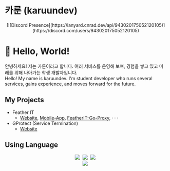 # 카룬 (karuundev)

<div align=center>
[![Discord Presence](https://lanyard.cnrad.dev/api/943020175052120105)](https://discord.com/users/943020175052120105)
</div>

# 👋 Hello, World!
안녕하세요! 저는 카룬이라고 합니다.
여러 서비스를 운영해 보며, 경험을 쌓고 있고 미래를 위해 나아가는 학생 개발자입니다. <br>
Hello! My name is karuundev.
I'm student developer who runs several services, gains experience, and moves forward for the future.

## My Projects
- Feather IT
   - [Website](https://feather-it.com), [Mobile-App](i-think-this-project-will-take-a.while), [FeatherIT-Go-Proxy](i-think-this-project-will-take-a.while), · · ·
- GProtect (Service Termination)
   - [Website](https://gprotect.xyz)

## Using Language
<div align=center>
  <img src="https://img.shields.io/badge/Python-3766AB?style=flat-square&logo=Python&logoColor=white"/></a>&nbsp
  <img src="https://img.shields.io/badge/Java-007396?style=flat-square&logo=Java&logoColor=white"/></a>&nbsp
  <img src="https://img.shields.io/badge/Javascript-ffb13b?style=flat-square&logo=javascript&logoColor=white"/></a>&nbsp
  
  <br>
  <img src="https://img.shields.io/badge/Mongodb-E6B91E?style=flat-square&logo=Mongodb&logoColor=white"/></a>&nbsp
</div>

<!-- ## 현황
![깃허브 스탯](https://github-readme-stats.vercel.app/api?username=karuun&show_icons=true&bg_color=30,e96443,904e95&title_color=fff&text_color=fff)

![사용 언어 순위](https://github-readme-stats.vercel.app/api/top-langs/?username=karuun&show_icons=true&bg_color=30,e96443,904e95&title_color=fff&text_color=fff&layout=compact)
 -->
